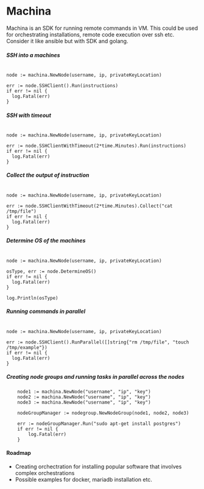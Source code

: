 # Machina

Machina is an SDK for running remote commands in VM. 
This could be used for orchestrating installations, remote code execution over ssh etc.
Consider it like ansible but with SDK and golang.


##### SSH into a machines
```

node := machina.NewNode(username, ip, privateKeyLocation)

err := node.SSHClient().Run(instructions)
if err != nil { 
  log.Fatal(err)
}

```

#####  SSH with timeout

```

node := machina.NewNode(username, ip, privateKeyLocation)

err := node.SSHClientWithTimeout(2*time.Minutes).Run(instructions)
if err != nil { 
  log.Fatal(err)
}

```

##### Collect the output of instruction

```

node := machina.NewNode(username, ip, privateKeyLocation)

err := node.SSHClientWithTimeout(2*time.Minutes).Collect("cat /tmp/file")
if err != nil { 
  log.Fatal(err)
}

```


##### Determine OS of the machines
```

node := machina.NewNode(username, ip, privateKeyLocation)

osType, err := node.DetermineOS()
if err != nil { 
  log.Fatal(err)
}

log.Println(osType)

```

##### Running commands in parallel

```

node := machina.NewNode(username, ip, privateKeyLocation)

err := node.SSHClient().RunParallel([]string{"rm /tmp/file", "touch /tmp/example"})
if err != nil { 
  log.Fatal(err)
}

```

##### Creating node groups and running tasks in parallel across the nodes

```
	node1 := machina.NewNode("username", "ip", "key")
	node2 := machina.NewNode("username", "ip", "key")
	node3 := machina.NewNode("username", "ip", "key")

	nodeGroupManager := nodegroup.NewNodeGroup(node1, node2, node3)

	err := nodeGroupManager.Run("sudo apt-get install postgres")
	if err != nil {
		log.Fatal(err)
	}

```


#### Roadmap

- Creating orchectration for installing popular software that involves complex orchestrations
- Possible examples for docker, mariadb installation etc.
